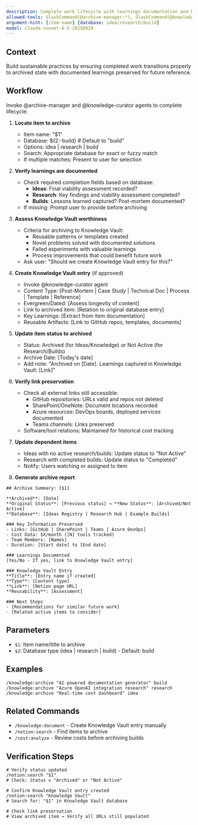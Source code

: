```yaml
---
description: Complete work lifecycle with learnings documentation and knowledge preservation
allowed-tools: SlashCommand(@archive-manager:*), SlashCommand(@knowledge-curator:*)
argument-hint: [item-name] [database: idea|research|build]
model: claude-sonnet-4-5-20250929
---
```


## Context
Build sustainable practices by ensuring completed work transitions properly to archived state with documented learnings preserved for future reference.

## Workflow

Invoke @archive-manager and @knowledge-curator agents to complete lifecycle:

1. **Locate item to archive**
   - Item name: "$1"
   - Database: ${2:-build}  # Default to "build"
   - Options: idea | research | build
   - Search: Appropriate database for exact or fuzzy match
   - If multiple matches: Present to user for selection

2. **Verify learnings are documented**
   - Check required completion fields based on database:
     - **Ideas**: Final viability assessment recorded?
     - **Research**: Key findings and viability assessment completed?
     - **Builds**: Lessons learned captured? Post-mortem documented?
   - If missing: Prompt user to provide before archiving

3. **Assess Knowledge Vault worthiness**
   - Criteria for archiving to Knowledge Vault:
     - Reusable patterns or templates created
     - Novel problems solved with documented solutions
     - Failed experiments with valuable learnings
     - Process improvements that could benefit future work
   - Ask user: "Should we create Knowledge Vault entry for this?"

4. **Create Knowledge Vault entry** (if approved)
   - Invoke @knowledge-curator agent
   - Content Type: [Post-Mortem | Case Study | Technical Doc | Process | Template | Reference]
   - Evergreen/Dated: [Assess longevity of content]
   - Link to archived item: [Relation to original database entry]
   - Key Learnings: [Extract from item documentation]
   - Reusable Artifacts: [Link to GitHub repos, templates, documents]

5. **Update item status to archived**
   - Status: Archived (for Ideas/Knowledge) or Not Active (for Research/Builds)
   - Archive Date: [Today's date]
   - Add note: "Archived on [Date]. Learnings captured in Knowledge Vault: [Link]"

6. **Verify link preservation**
   - Check all external links still accessible:
     - GitHub repositories: URLs valid and repos not deleted
     - SharePoint/OneNote: Document locations recorded
     - Azure resources: DevOps boards, deployed services documented
     - Teams channels: Links preserved
   - Software/tool relations: Maintained for historical cost tracking

7. **Update dependent items**
   - Ideas with no active research/builds: Update status to "Not Active"
   - Research with completed builds: Update status to "Completed"
   - Notify: Users watching or assigned to item

8. **Generate archive report**

```
## Archive Summary: [$1]

**Archived**: [Date]
**Original Status**: [Previous status] → **New Status**: [Archived/Not Active]
**Database**: [Ideas Registry | Research Hub | Example Builds]

### Key Information Preserved
- Links: [GitHub | SharePoint | Teams | Azure DevOps]
- Cost Data: $X/month ([N] tools tracked)
- Team Members: [Names]
- Duration: [Start date] to [End date]

### Learnings Documented
[Yes/No - If yes, link to Knowledge Vault entry]

### Knowledge Vault Entry
**Title**: [Entry name if created]
**Type**: [Content type]
**Link**: [Notion page URL]
**Reusability**: [Assessment]

### Next Steps
- [Recommendations for similar future work]
- [Related active items to consider]
```

## Parameters

- `$1`: Item name/title to archive
- `$2`: Database type (idea | research | build) - Default: build

## Examples

```
/knowledge:archive "AI-powered documentation generator" build
/knowledge:archive "Azure OpenAI integration research" research
/knowledge:archive "Real-time cost dashboard" idea
```

## Related Commands

- `/knowledge:document` - Create Knowledge Vault entry manually
- `/notion:search` - Find items to archive
- `/cost:analyze` - Review costs before archiving builds

## Verification Steps

```
# Verify status updated
/notion:search "$1"
# Check: Status = "Archived" or "Not Active"

# Confirm Knowledge Vault entry created
/notion:search "Knowledge Vault"
# Search for: "$1" in Knowledge Vault database

# Check link preservation
# View archived item → Verify all URLs still populated
```
